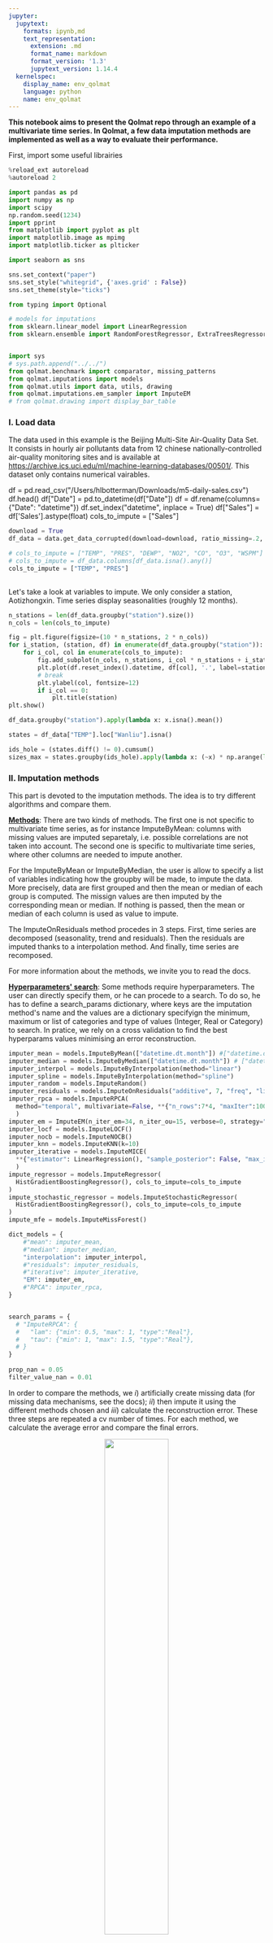 ```yaml
---
jupyter:
  jupytext:
    formats: ipynb,md
    text_representation:
      extension: .md
      format_name: markdown
      format_version: '1.3'
      jupytext_version: 1.14.4
  kernelspec:
    display_name: env_qolmat
    language: python
    name: env_qolmat
---
```


**This notebook aims to present the Qolmat repo through an example of a multivariate time series.
In Qolmat, a few data imputation methods are implemented as well as a way to evaluate their performance.**


First, import some useful librairies

```python
%reload_ext autoreload
%autoreload 2

import pandas as pd
import numpy as np
import scipy
np.random.seed(1234)
import pprint
from matplotlib import pyplot as plt
import matplotlib.image as mpimg
import matplotlib.ticker as plticker

import seaborn as sns

sns.set_context("paper")
sns.set_style("whitegrid", {'axes.grid' : False})
sns.set_theme(style="ticks")

from typing import Optional

# models for imputations
from sklearn.linear_model import LinearRegression
from sklearn.ensemble import RandomForestRegressor, ExtraTreesRegressor, HistGradientBoostingRegressor


import sys
# sys.path.append("../../")
from qolmat.benchmark import comparator, missing_patterns
from qolmat.imputations import models
from qolmat.utils import data, utils, drawing
from qolmat.imputations.em_sampler import ImputeEM
# from qolmat.drawing import display_bar_table

```

### **I. Load data**


The data used in this example is the Beijing Multi-Site Air-Quality Data Set. It consists in hourly air pollutants data from 12 chinese nationally-controlled air-quality monitoring sites and is available at https://archive.ics.uci.edu/ml/machine-learning-databases/00501/.
This dataset only contains numerical vairables.


df = pd.read_csv("/Users/hlbotterman/Downloads/m5-daily-sales.csv")
df.head()
df["Date"] = pd.to_datetime(df["Date"])
df = df.rename(columns={"Date": "datetime"})
df.set_index("datetime", inplace = True)
df["Sales"] = df['Sales'].astype(float)
cols_to_impute = ["Sales"]

```python
download = True
df_data = data.get_data_corrupted(download=download, ratio_missing=.2, mean_size=120 , groups=["station"])

# cols_to_impute = ["TEMP", "PRES", "DEWP", "NO2", "CO", "O3", "WSPM"]
# cols_to_impute = df_data.columns[df_data.isna().any()]
cols_to_impute = ["TEMP", "PRES"]
                  
```

Let's take a look at variables to impute. We only consider a station, Aotizhongxin. 
Time series display seasonalities (roughly 12 months).

```python
n_stations = len(df_data.groupby("station").size())
n_cols = len(cols_to_impute)
```

```python
fig = plt.figure(figsize=(10 * n_stations, 2 * n_cols))
for i_station, (station, df) in enumerate(df_data.groupby("station")):
    for i_col, col in enumerate(cols_to_impute):
        fig.add_subplot(n_cols, n_stations, i_col * n_stations + i_station + 1)
        plt.plot(df.reset_index().datetime, df[col], '.', label=station)
        # break
        plt.ylabel(col, fontsize=12)
        if i_col == 0:
            plt.title(station)
plt.show()
```

```python
df_data.groupby("station").apply(lambda x: x.isna().mean())
```

```python
states = df_data["TEMP"].loc["Wanliu"].isna()

ids_hole = (states.diff() != 0).cumsum()
sizes_max = states.groupby(ids_hole).apply(lambda x: (~x) * np.arange(len(x)-1, -1, -1))
```

### **II. Imputation methods**


This part is devoted to the imputation methods. The idea is to try different algorithms and compare them. 

<u>**Methods**</u>:
There are two kinds of methods. The first one is not specific to multivariate time series, as for instance ImputeByMean: columns with missing values are imputed separetaly, i.e. possible correlations are not taken into account. The second one is specific to multivariate time series, where other columns are needed to impute another. 

For the ImputeByMean or ImputeByMedian, the user is allow to specify a list of variables indicating how the groupby will be made, to impute the data. More precisely, data are first grouped and then the mean or median of each group is computed. The missign values are then imputed by the corresponding mean or median. If nothing is passed, then the mean or median of each column is used as value to impute.

The ImputeOnResiduals method procedes in 3 steps. First, time series are decomposed (seasonality, trend and residuals). Then the residuals are imputed thanks to a interpolation method. And finally, time series are recomposed. 

For more information about the methods, we invite you to read the docs. 

<u>**Hyperparameters' search**</u>:
Some methods require hyperparameters. The user can directly specify them, or he can procede to a search. To do so, he has to define a search_params dictionary, where keys are the imputation method's name and the values are a dictionary specifyign the minimum, maximum or list of categories and type of values (Integer, Real or Category) to search. 
In pratice, we rely on a cross validation to find the best hyperparams values minimising an error reconstruction.

```python
imputer_mean = models.ImputeByMean(["datetime.dt.month"]) #["datetime.dt.month", "datetime.dt.dayofweek"]
imputer_median = models.ImputeByMedian(["datetime.dt.month"]) # ["datetime.dt.month", "datetime.dt.dayofweek"] #, "datetime.dt.round('10min')"])
imputer_interpol = models.ImputeByInterpolation(method="linear")
imputer_spline = models.ImputeByInterpolation(method="spline")
imputer_random = models.ImputeRandom()
imputer_residuals = models.ImputeOnResiduals("additive", 7, "freq", "linear")
imputer_rpca = models.ImputeRPCA(
  method="temporal", multivariate=False, **{"n_rows":7*4, "maxIter":1000, "tau":1, "lam":0.7}
  )
imputer_em = ImputeEM(n_iter_em=34, n_iter_ou=15, verbose=0, strategy="ou", temporal=False)
imputer_locf = models.ImputeLOCF()
imputer_nocb = models.ImputeNOCB()
imputer_knn = models.ImputeKNN(k=10)
imputer_iterative = models.ImputeMICE(
  **{"estimator": LinearRegression(), "sample_posterior": False, "max_iter": 100, "missing_values": np.nan}
  )
impute_regressor = models.ImputeRegressor(
  HistGradientBoostingRegressor(), cols_to_impute=cols_to_impute
)
impute_stochastic_regressor = models.ImputeStochasticRegressor(
  HistGradientBoostingRegressor(), cols_to_impute=cols_to_impute
)
impute_mfe = models.ImputeMissForest()

dict_models = {
    #"mean": imputer_mean,
    #"median": imputer_median,
    "interpolation": imputer_interpol,
    #"residuals": imputer_residuals,
    #"iterative": imputer_iterative,
    "EM": imputer_em,
    #"RPCA": imputer_rpca,
}


search_params = {
  # "ImputeRPCA": {
  #   "lam": {"min": 0.5, "max": 1, "type":"Real"},
  #   "tau": {"min": 1, "max": 1.5, "type":"Real"},
  # }
}
  
prop_nan = 0.05
filter_value_nan = 0.01
```

In order to compare the methods, we $i)$ artificially create missing data (for missing data mechanisms, see the docs); $ii)$ then impute it using the different methods chosen and $iii)$ calculate the reconstruction error. These three steps are repeated a cv number of times. For each method, we calculate the average error and compare the final errors. 

<p align="center">
    <img src="../../docs/images/comparator.png"  width=50% height=50%>
</p>



Concretely, the comparator takes as input a dataframe to impute, a proportion of nan to create, a dictionary of models (those previously mentioned), a list with the columns names to impute, the number of articially corrupted dataframe to create: n_samples, the search dictionary search_params, and possibly a threshold for filter the nan value. 

Then, it suffices to use the compare function to obtain the results: a dataframe with different metrics. 
This allows an easy comparison of the different imputations. 

Note these metrics compute reconstruction errors; it tells nothing about the distances between the "true" and "imputed" distributions.

```python
generator_holes = missing_patterns.Markov1DHoleGenerator(n_splits=10, groups=["station"], ratio_missing=0.1)
# generator_holes = missing_patterns.UniformHoleGenerator(n_splits=2, ratio_missing=0.4)
# generator_holes = missing_patterns.GroupedHoleGenerator(n_splits=2, groups=["station", pd.Series(df_data.reset_index().datetime.dt.isocalendar().week.values, index=df_data.index)])

comparison = comparator.Comparator(
    dict_models, 
    cols_to_impute,
    generator_holes = generator_holes,
    n_cv_calls=2,
    search_params=search_params,
)
results = comparison.compare(df_data)
results
```

### **IV. Comparison of methods**


We now run just one time each algorithm on the initial corrupted dataframe and compare the different performances through multiple analysis.

```python
dfs_imputed = {name: imp.fit_transform(df_data) for name, imp in dict_models.items()}
```

Let's look at the imputations.
When the data is missing at random, imputation is easier. Missing block are more challenging. 
Note here we didn't fit the hyperparams of the RPCA... results might be of poor quality...

```python
palette = sns.color_palette("icefire", n_colors=len(dict_models))
#palette = sns.color_palette("husl", 8)
sns.set_palette(palette)
markers = ["o", "s", "D", "+", "P", ">", "^", "d"]
colors = ["tab:red", "tab:blue", "tab:blue"]

city = "Aotizhongxin"
for col in cols_to_impute:
    fig, ax = plt.subplots(figsize=(10, 3))
    values_orig = df_data.loc[city][col]
    
    plt.plot(values_orig, ".", color='black', label="original")
    #plt.plot(df.iloc[870:1000][col], markers[0], color='k', linestyle='-' , ms=3)
    
    for ind, (name, model) in enumerate(list(dict_models.items())):
        values_imp = dfs_imputed[name].loc[city][col]
        values_imp[values_orig.notna()] = np.nan
        plt.plot(values_imp, ".", color=colors[ind], label=name, alpha=1)
    plt.ylabel(col, fontsize=16)
    plt.legend(loc=[1, 0], fontsize=18)
    loc = plticker.MultipleLocator(base=2*365)
    ax.xaxis.set_major_locator(loc)
    ax.tick_params(axis='both', which='major', labelsize=17)
    sns.despine()
    plt.show()
```

**IV.a. Covariance**


We first check the covariance. We simply plot one variable versus one another. 
One observes the methods provide similar visual resuls: it's difficult to compare them based on this criterion.

```python
for imputation_method in dict_models.keys():
    fig, axs = plt.subplots(1, len(cols_to_impute), figsize=(20, 5))
    for i in range(len(cols_to_impute)):
        data.compare_covariances(dataset.loc[city, cols_to_impute], dfs_imputed[imputation_method], cols_to_impute[i], cols_to_impute[(i+1)%len(cols_to_impute)], axs[i])
        axs[1].set_title(f"imputation methods: {imputation_method}", fontsize=20)
        sns.despine()
    plt.show()
```

**IV.b. Coefficient of determination**


Let's look at the coefficient of determination, i.e. $R^2$ regression score function (implemented in sklearn).
Note, however, this coefficient is diffucult to interpret and does not give information about the average error of the imputation model.

```python
from sklearn.metrics import r2_score

r2_scores = []
for name, df in dfs_imputed.items():
    r2_scores_ = []
    for col in cols_to_impute:
        r2_scores_.append(r2_score(dataset.loc[city, col].dropna(how="all"), df[col].ffill().bfill()))
    r2_scores.append(r2_scores_)
r2_scores = pd.DataFrame(r2_scores, index=dfs_imputed.keys(), columns=cols_to_impute)

display_bar_table(r2_scores, ylabel="$R^2$")
```

**IV.b. Auto-correlation**


We are now interested in th eauto-correlation function (ACF). As seen before, time series display seaonal patterns.
[Autocorrelation](https://en.wikipedia.org/wiki/Autocorrelation) is the correlation of a signal with a delayed copy of itself as a function of delay. Informally, it is the similarity between observations of a random variable as a function of the time lag between them.

The idea is the AFC to be similar between the original dataset and the imputed one.
Fot the TEMP variable, one sees the good reconstruction for all the algorithms. 
On th econtrary, for the PRES variable, all methods overestimates the autocorrelation of the variables, especially the RPCA one. 
Finally, for the DEWP variable, the methods cannot impute to obtain a behavior close to the original: the autocorrelation decreases to linearly. 

```python
from statsmodels.tsa.stattools import acf

palette = sns.dark_palette("b", n_colors=len(dict_models), reverse=False)
sns.set_palette(palette)
markers = ["o", "s", "*", "D", "P", ">", "^", "d"]

fig, axs = plt.subplots(1, len(cols_to_impute), figsize=(16, 2))
for i, col in enumerate(cols_to_impute):
    axs[i].plot(acf(dataset.loc[city, col].dropna()), color="k", marker=markers[0], lw=0.8)
    for j, (name, df) in enumerate(dfs_imputed.items()):
        axs[i].plot(acf(df[col]), marker=markers[j+1], lw=0.8)
    axs[i].set_xlabel("Lags [days]", fontsize=15)
    axs[i].set_ylabel("Correlation", fontsize=15)
    axs[i].set_ylim([0.5, 1])
    axs[i].set_title(col, fontsize=15)
axs[-1].legend(["Original dataset"] +  list(dfs_imputed.keys()), loc=[1, 0])
sns.despine()
```

**IV.b. Distances between distributions**


We are now interested in a way for quantifying the distance between two distributions. 
Until now, we look at the reconstruction error, whatever the distributions. 

There is a plethora of methods to quantify the distance between distributions $P$ and $Q$. 
For instance, those based on the information theory as for instance, the well-known [Kullback-Leibler divergence](https://en.wikipedia.org/wiki/Kullback%E2%80%93Leibler_divergence). A simple interpretation of the KL divergence of $P$ from $Q$ is the expected excess surprise from using $Q$ as a model when the actual distribution is $P$.

A drawback with this divergence is it ignores the underlying geometry of the space (the KL divergence is somewhat difficult to intuitively interpret). 
As a remedy, we consider a second metric, the [Wasserstein distance](https://en.wikipedia.org/wiki/Wasserstein_metric), a distance function defined between probability distributions on a given metric space $M$. 

To understand one of the differences between these two quantities, let us look at this simple example. 
The KL between the 2 distributions on the left is the same as that of the 2 distributions on the right: the KL divergence does not take into account the underlying metric space. Conversely, the Wasserstein metric is larger for those on the left since the "transport" is greater than for those on the right.

<p align="center">
    <img src="../../docs/images/KL_wasser.png"  width=50% height=50%>
</p>


```python
kl_divergences = []
for name, df in dfs_imputed.items():
    kl_divergences_ = []
    for col in cols_to_impute:
        kl_divergences_.append(utils.KL(dataset.loc[city, col].dropna(how="all"), df[col].ffill().bfill()))
    kl_divergences.append(kl_divergences_)
    print(kl_divergences_)
kl_divergences = pd.DataFrame(kl_divergences, index=dfs_imputed.keys(), columns=cols_to_impute)

display_bar_table(kl_divergences, ylabel="KL divergence")
```

```python
wasserstein = []
for name, df in dfs_imputed.items():
    wasserstein_dist = []
    for col in cols_to_impute:
        wasserstein_dist.append(scipy.stats.wasserstein_distance(dataset.loc[city, col].dropna(how="all"), df[col].ffill().bfill()))
    wasserstein.append(wasserstein_dist)
wasserstein = pd.DataFrame(wasserstein, index=dfs_imputed.keys(), columns=cols_to_impute)

display_bar_table(wasserstein, ylabel="Wasserstein distance")
```

```python
labels = ["Interpolation", "EM"]
MSE = [151.86839**2, 265.48795**2]
KL = [12091.442834900023, 4915.742867814411]

df = pd.DataFrame()
df["MSE"] = MSE
df["KL"] = KL
df.index = labels


df.T.plot(
    x=df.T.index.name,
    kind='bar',
    stacked=False,
    color=["tab:red", "tab:blue"], rot=0)
plt.legend(fontsize=22)
plt.xticks(fontsize=22)
plt.yticks(fontsize=18)
plt.yticks([0,20000,40000,60000])
sns.despine()
plt.savefig("figures/res.png", transparent=True)
```

```python

```
